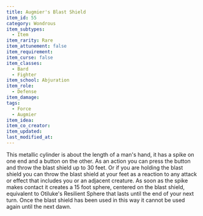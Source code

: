 ```yaml
---
title: Augmier's Blast Shield
item_id: 55
category: Wondrous
item_subtypes:
  - Item
item_rarity: Rare
item_attunement: false
item_requirement:
item_curse: false
item_classes:
  - Bard
  - Fighter
item_school: Abjuration
item_role:
  - Defense
item_damage:
tags:
  - Force
  - Augmier
item_idea:
item_co_creator:
item_updated:
last_modified_at:
---
```


This metallic cylinder is about the length of a man's hand, it has a spike on one end and a button on the other.
As an action you can press the button and throw the blast shield up to 30 feet. Or if you are holding the blast shield you can throw the blast shield at your feet as a reaction to any attack or effect that includes you or an adjacent creature.
As soon as the spike makes contact it creates a 15 foot sphere, centered on the blast shield, equivalent to Otiluke's Resilient Sphere that lasts until the end of your next turn.
Once the blast shield has been used in this way it cannot be used again until the next dawn.
